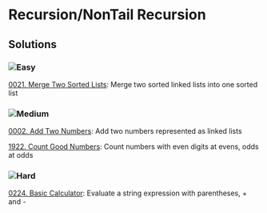 # Recursion/NonTail Recursion

## Solutions

### ![Easy](https://img.shields.io/badge/Easy-46c6c2)

[0021. Merge Two Sorted Lists](/Recursion%2FNonTail%20Recursion%2F0021.%20Merge%20Two%20Sorted%20Lists): Merge two sorted linked lists into one sorted list

### ![Medium](https://img.shields.io/badge/Medium-fac31d)

[0002. Add Two Numbers](/Recursion%2FNonTail%20Recursion%2F0002.%20Add%20Two%20Numbers): Add two numbers represented as linked lists

[1922. Count Good Numbers](/Recursion%2FNonTail%20Recursion%2F1922.%20Count%20Good%20Numbers): Count numbers with even digits at evens, odds at odds

### ![Hard](https://img.shields.io/badge/Hard-f8615c)

[0224. Basic Calculator](/Recursion%2FNonTail%20Recursion%2F0224.%20Basic%20Calculator): Evaluate a string expression with parentheses, + and -
